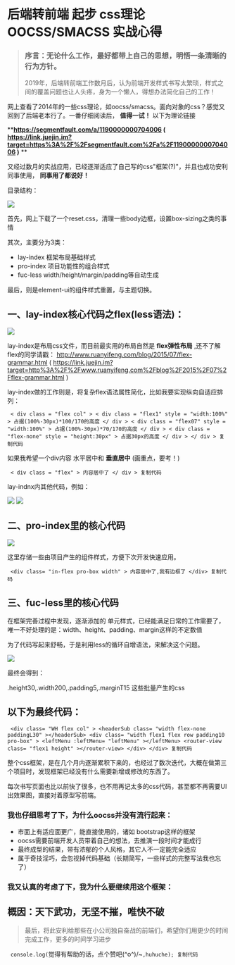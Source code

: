 # 后端转前端 起步 css理论 OOCSS/SMACSS 实战心得 #

> 
> 
> 
> ### 序言：无论什么工作，最好都带上自己的思想，明悟一条清晰的行为方针。 ###
> 
> 2019年，后端转前端工作数月后，认为前端开发样式书写太繁琐，样式之间的覆盖问题也让人头疼，身为一个懒人，得想办法简化自己的工作！

网上查看了2014年的一些css理论，如oocss/smacss。面向对象的css？感觉又回到了后端老本行了。一番仔细阅读后， **值得一试！** 以下为理论链接

****https://segmentfault.com/a/1190000000704006 ( https://link.juejin.im?target=https%3A%2F%2Fsegmentfault.com%2Fa%2F1190000000704006 )**
**

又经过数月的实战应用，已经逐渐适应了自己写的css"框架(?)"，并且也成功安利同事使用， **同事用了都说好！**

目录结构：

![](https://user-gold-cdn.xitu.io/2019/6/6/16b2ade14f67f548?imageView2/0/w/1280/h/960/ignore-error/1)

首先，网上下载了一个reset.css，清理一些body边框，设置box-sizing之类的事情

其次，主要分为3类：

* lay-index 框架布局基础样式
* pro-index 项目功能性的组合样式
* fuc-less width/height/margin/padding等自动生成

最后，则是element-ui的组件样式重置，与主题切换。

## 一、lay-index核心代码之flex(less语法)： ##

![](https://user-gold-cdn.xitu.io/2019/6/6/16b2b52dd834f770?imageView2/0/w/1280/h/960/ignore-error/1)

lay-index是布局css文件，而目前最实用的布局自然是 **flex弹性布局** ,还不了解flex的同学请戳： http://www.ruanyifeng.com/blog/2015/07/flex-grammar.html ( https://link.juejin.im?target=http%3A%2F%2Fwww.ruanyifeng.com%2Fblog%2F2015%2F07%2Fflex-grammar.html )

lay-index做的工作则是，将复杂flex语法属性简化，比如我要实现纵向自适应排列：

` < div class = "flex col" > < div class = "flex1" style = "width:100%" > 占据(100%-30px)*100/170的高度 </ div > < div class = "flex07" style = "width:100%" > 占据(100%-30px)*70/170的高度 </ div > < div class = "flex-none" style = "height:30px" > 占据30px的高度 </ div > </ div > 复制代码`

如果我希望一个div内容 水平居中和 **垂直居中** (画重点，要考！)

` < div class = "flex" > 内容居中了 </ div > 复制代码`

lay-indnx内其他代码，例如：

![](https://user-gold-cdn.xitu.io/2019/6/6/16b2b41fbfee3ae9?imageView2/0/w/1280/h/960/ignore-error/1) ![](https://user-gold-cdn.xitu.io/2019/6/6/16b2b43e030e4737?imageView2/0/w/1280/h/960/ignore-error/1)

## 二、pro-index里的核心代码 ##

![](https://user-gold-cdn.xitu.io/2019/6/6/16b2b542e10eeacc?imageView2/0/w/1280/h/960/ignore-error/1)

这里存储一些由项目产生的组件样式，方便下次开发快速应用。

` <div class= "in-flex pro-box width" > 内容居中了,我有边框了 </div> 复制代码`

## 三、fuc-less里的核心代码 ##

在框架完善过程中发现，逐渐添加的 单元样式，已经能满足日常的工作需要了，唯一不好处理的是：width、height、padding、margin这样的不定数值

为了代码写起来舒畅，于是利用less的循环自增语法，来解决这个问题。

![](https://user-gold-cdn.xitu.io/2019/6/6/16b2b75da9a29311?imageView2/0/w/1280/h/960/ignore-error/1)

最终会得到：

.height30,.width200,.padding5,.marginT15 这些批量产生的css

## 以下为最终代码： ##

` <div class= "WH flex col" > <headerSub class= "width flex-none paddingL30" ></headerSub> <div class= "width flex1 flex row padding10 pro-box" > <leftMenu :leftMenu= "leftMenu" ></leftMenu> <router-view class= "flex1 height" ></router-view> </div> </div> 复制代码`

整个css框架，是在几个月内逐渐累积下来的，也经过了数次迭代，大概在做第三个项目时，发现框架已经没有什么需要新增或修改的东西了。

每次书写页面也比以前快了很多，也不用再记太多的css代码，甚至都不再需要UI出效果图，直接对着原型写前端。

### 我也仔细思考了下，为什么oocss并没有流行起来： ###

* 市面上有适应面更广，能直接使用的，诸如 bootstrap这样的框架
* oocss需要前端开发人员带着自己的想法，去推演一段时间才能成行
* 最终成型的结果，带有浓郁的个人风格，其它人不一定能完全适应
* 属于奇技淫巧，会忽视掉代码基础（长期简写，一些样式的完整写法我也忘了）

### **我又认真的考虑了下，我为什么要继续用这个框架：** ###

## **概因：天下武功，无坚不摧，唯快不破** ##

> 
> 最后，将此安利给那些在小公司独自奋战的前端们，希望你们用更少的时间完成工作，更多的时间学习进步

` console.log(`觉得有帮助的话，点个赞吧\(^o^)/~`,huhuche); 复制代码`

> 
> 
> 
> 
> 
> 
> 
> 
> 
> 
> 
> 
> 
> 
> 
> 
> 
>
